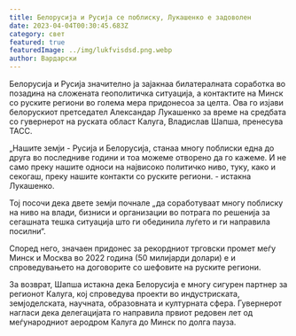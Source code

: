 ```yaml
---
title: Белорусија и Русија се поблиску, Лукашенко е задоволен
date: 2023-04-04T00:30:45.683Z
category: свет
featured: true
featuredImage: ../img/lukfvisdsd.png.webp
author: Вардарски
---
```


Белорусија и Русија значително ја зајакнаа билатералната соработка во позадина на сложената геополитичка ситуација, а контактите на Минск со руските региони во голема мера придонесоа за целта. Ова го изјави белорускиот претседател Александар Лукашенко за време на средбата со гувернерот на руската област Калуга, Владислав Шапша, пренесува ТАСС.

„Нашите земји - Русија и Белорусија, станаа многу поблиски една до друга во последниве години и тоа можеме отворено да го кажеме. И не само преку нашите односи на највисоко политичко ниво, туку, како и секогаш, преку нашите контакти со руските региони. - истакна Лукашенко.

Тој посочи дека двете земји почнале „да соработуваат многу поблиску на ниво на влади, бизниси и организации во потрага по решенија за сегашната тешка ситуација што ги обединила луѓето и ги направила посилни“.

Според него, значаен придонес за рекордниот трговски промет меѓу Минск и Москва во 2022 година (50 милијарди долари) е и спроведувањето на договорите со шефовите на руските региони.

За возврат, Шапша истакна дека Белорусија е многу сигурен партнер за регионот Калуга, кој спроведува проекти во индустриската, земјоделската, научната, образовната и културната сфера. Гувернерот нагласи дека делегацијата го направила првиот редовен лет од меѓународниот аеродром Калуга до Минск по долга пауза.
